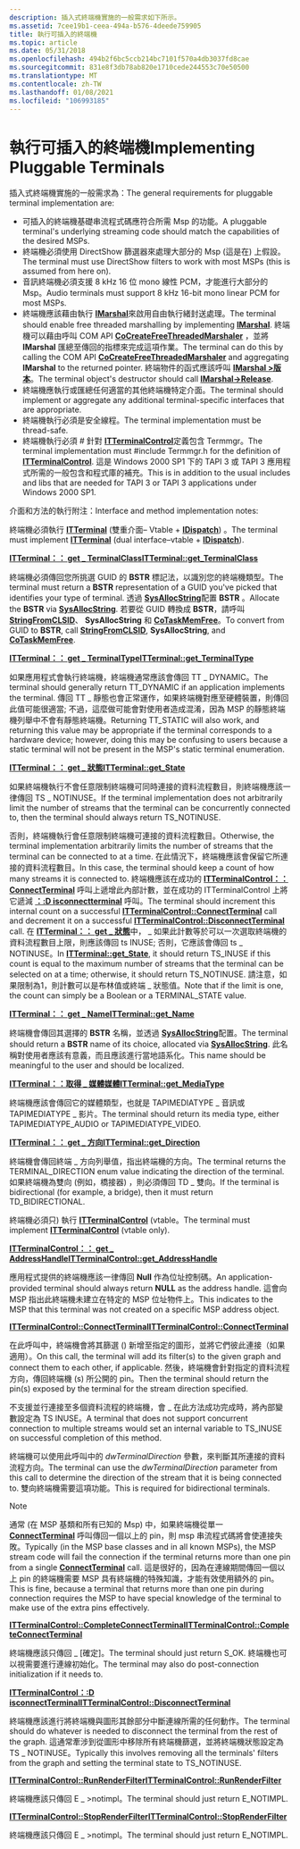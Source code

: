 ```yaml
---
description: 插入式終端機實施的一般需求如下所示。
ms.assetid: 7cee19b1-ceea-494a-b576-4deede759905
title: 執行可插入的終端機
ms.topic: article
ms.date: 05/31/2018
ms.openlocfilehash: 494b2f6bc5ccb214bc7101f570a4db3037fd8cae
ms.sourcegitcommit: 831e8f3db78ab820e1710cede244553c70e50500
ms.translationtype: MT
ms.contentlocale: zh-TW
ms.lasthandoff: 01/08/2021
ms.locfileid: "106993185"
---
```

# <a name="implementing-pluggable-terminals"></a><span data-ttu-id="0faf2-103">執行可插入的終端機</span><span class="sxs-lookup"><span data-stu-id="0faf2-103">Implementing Pluggable Terminals</span></span>

<span data-ttu-id="0faf2-104">插入式終端機實施的一般需求為：</span><span class="sxs-lookup"><span data-stu-id="0faf2-104">The general requirements for pluggable terminal implementation are:</span></span>

-   <span data-ttu-id="0faf2-105">可插入的終端機基礎串流程式碼應符合所需 Msp 的功能。</span><span class="sxs-lookup"><span data-stu-id="0faf2-105">A pluggable terminal's underlying streaming code should match the capabilities of the desired MSPs.</span></span>
-   <span data-ttu-id="0faf2-106">終端機必須使用 DirectShow 篩選器來處理大部分的 Msp (這是在) 上假設。</span><span class="sxs-lookup"><span data-stu-id="0faf2-106">The terminal must use DirectShow filters to work with most MSPs (this is assumed from here on).</span></span>
-   <span data-ttu-id="0faf2-107">音訊終端機必須支援 8 kHz 16 位 mono 線性 PCM，才能進行大部分的 Msp。</span><span class="sxs-lookup"><span data-stu-id="0faf2-107">Audio terminals must support 8 kHz 16-bit mono linear PCM for most MSPs.</span></span>
-   <span data-ttu-id="0faf2-108">終端機應該藉由執行 [**IMarshal**](/windows/win32/api/objidlbase/nn-objidlbase-imarshal)來啟用自由執行緒封送處理。</span><span class="sxs-lookup"><span data-stu-id="0faf2-108">The terminal should enable free threaded marshalling by implementing [**IMarshal**](/windows/win32/api/objidlbase/nn-objidlbase-imarshal).</span></span> <span data-ttu-id="0faf2-109">終端機可以藉由呼叫 COM API [**CoCreateFreeThreadedMarshaler**](/windows/win32/api/combaseapi/nf-combaseapi-cocreatefreethreadedmarshaler) ，並將 **IMarshal** 匯總至傳回的指標來完成這項作業。</span><span class="sxs-lookup"><span data-stu-id="0faf2-109">The terminal can do this by calling the COM API [**CoCreateFreeThreadedMarshaler**](/windows/win32/api/combaseapi/nf-combaseapi-cocreatefreethreadedmarshaler) and aggregating **IMarshal** to the returned pointer.</span></span> <span data-ttu-id="0faf2-110">終端物件的函式應該呼叫 [**IMarshal >版本**](/windows/win32/api/unknwn/nf-unknwn-iunknown-release)。</span><span class="sxs-lookup"><span data-stu-id="0faf2-110">The terminal object's destructor should call [**IMarshal->Release**](/windows/win32/api/unknwn/nf-unknwn-iunknown-release).</span></span>
-   <span data-ttu-id="0faf2-111">終端機應執行或匯總任何適當的其他終端機特定介面。</span><span class="sxs-lookup"><span data-stu-id="0faf2-111">The terminal should implement or aggregate any additional terminal-specific interfaces that are appropriate.</span></span>
-   <span data-ttu-id="0faf2-112">終端機執行必須是安全線程。</span><span class="sxs-lookup"><span data-stu-id="0faf2-112">The terminal implementation must be thread-safe.</span></span>
-   <span data-ttu-id="0faf2-113">終端機執行必須 \# 針對 [**ITTerminalControl**](/windows/desktop/api/Termmgr/nn-termmgr-itterminalcontrol)定義包含 Termmgr。</span><span class="sxs-lookup"><span data-stu-id="0faf2-113">The terminal implementation must \#include Termmgr.h for the definition of [**ITTerminalControl**](/windows/desktop/api/Termmgr/nn-termmgr-itterminalcontrol).</span></span> <span data-ttu-id="0faf2-114">這是 Windows 2000 SP1 下的 TAPI 3 或 TAPI 3 應用程式所需的一般包含和程式庫的補充。</span><span class="sxs-lookup"><span data-stu-id="0faf2-114">This is in addition to the usual includes and libs that are needed for TAPI 3 or TAPI 3 applications under Windows 2000 SP1.</span></span>

<span data-ttu-id="0faf2-115">介面和方法的執行附注：</span><span class="sxs-lookup"><span data-stu-id="0faf2-115">Interface and method implementation notes:</span></span>

<span data-ttu-id="0faf2-116">終端機必須執行 [**ITTerminal**](/windows/win32/api/tapi3if/nn-tapi3if-itterminal) (雙重介面– Vtable + [**IDispatch**](/windows/win32/api/oaidl/nn-oaidl-idispatch)) 。</span><span class="sxs-lookup"><span data-stu-id="0faf2-116">The terminal must implement [**ITTerminal**](/windows/win32/api/tapi3if/nn-tapi3if-itterminal) (dual interface–vtable + [**IDispatch**](/windows/win32/api/oaidl/nn-oaidl-idispatch)).</span></span>

[<span data-ttu-id="0faf2-117">**ITTerminal：： get \_ TerminalClass**</span><span class="sxs-lookup"><span data-stu-id="0faf2-117">**ITTerminal::get\_TerminalClass**</span></span>](/windows/win32/api/tapi3if/nf-tapi3if-itterminal-get_terminalclass)

<span data-ttu-id="0faf2-118">終端機必須傳回您所挑選 GUID 的 **BSTR** 標記法，以識別您的終端機類型。</span><span class="sxs-lookup"><span data-stu-id="0faf2-118">The terminal must return a **BSTR** representation of a GUID you've picked that identifies your type of terminal.</span></span> <span data-ttu-id="0faf2-119">透過 [**SysAllocString**](/windows/win32/api/oleauto/nf-oleauto-sysallocstring)配置 **BSTR** 。</span><span class="sxs-lookup"><span data-stu-id="0faf2-119">Allocate the **BSTR** via [**SysAllocString**](/windows/win32/api/oleauto/nf-oleauto-sysallocstring).</span></span> <span data-ttu-id="0faf2-120">若要從 GUID 轉換成 **BSTR**，請呼叫 [**StringFromCLSID**](/windows/win32/api/combaseapi/nf-combaseapi-stringfromclsid)、 **SysAllocString** 和 [**CoTaskMemFree**](/windows/win32/api/combaseapi/nf-combaseapi-cotaskmemfree)。</span><span class="sxs-lookup"><span data-stu-id="0faf2-120">To convert from GUID to **BSTR**, call [**StringFromCLSID**](/windows/win32/api/combaseapi/nf-combaseapi-stringfromclsid), **SysAllocString**, and [**CoTaskMemFree**](/windows/win32/api/combaseapi/nf-combaseapi-cotaskmemfree).</span></span>

[<span data-ttu-id="0faf2-121">**ITTerminal：： get \_ TerminalType**</span><span class="sxs-lookup"><span data-stu-id="0faf2-121">**ITTerminal::get\_TerminalType**</span></span>](/windows/win32/api/tapi3if/nf-tapi3if-itterminal-get_terminaltype)

<span data-ttu-id="0faf2-122">如果應用程式會執行終端機，終端機通常應該會傳回 TT \_ DYNAMIC。</span><span class="sxs-lookup"><span data-stu-id="0faf2-122">The terminal should generally return TT\_DYNAMIC if an application implements the terminal.</span></span> <span data-ttu-id="0faf2-123">傳回 TT \_ 靜態也會正常運作，如果終端機對應至硬體裝置，則傳回此值可能很適當; 不過，這麼做可能會對使用者造成混淆，因為 MSP 的靜態終端機列舉中不會有靜態終端機。</span><span class="sxs-lookup"><span data-stu-id="0faf2-123">Returning TT\_STATIC will also work, and returning this value may be appropriate if the terminal corresponds to a hardware device; however, doing this may be confusing to users because a static terminal will not be present in the MSP's static terminal enumeration.</span></span>

[<span data-ttu-id="0faf2-124">**ITTerminal：： get \_ 狀態**</span><span class="sxs-lookup"><span data-stu-id="0faf2-124">**ITTerminal::get\_State**</span></span>](/windows/win32/api/tapi3if/nf-tapi3if-itterminal-get_state)

<span data-ttu-id="0faf2-125">如果終端機執行不會任意限制終端機可同時連接的資料流程數目，則終端機應該一律傳回 TS \_ NOTINUSE。</span><span class="sxs-lookup"><span data-stu-id="0faf2-125">If the terminal implementation does not arbitrarily limit the number of streams that the terminal can be concurrently connected to, then the terminal should always return TS\_NOTINUSE.</span></span>

<span data-ttu-id="0faf2-126">否則，終端機執行會任意限制終端機可連接的資料流程數目。</span><span class="sxs-lookup"><span data-stu-id="0faf2-126">Otherwise, the terminal implementation arbitrarily limits the number of streams that the terminal can be connected to at a time.</span></span> <span data-ttu-id="0faf2-127">在此情況下，終端機應該會保留它所連接的資料流程數目。</span><span class="sxs-lookup"><span data-stu-id="0faf2-127">In this case, the terminal should keep a count of how many streams it is connected to.</span></span> <span data-ttu-id="0faf2-128">終端機應該在成功的 [**ITTerminalControl：： ConnectTerminal**](/windows/desktop/api/Termmgr/nf-termmgr-itterminalcontrol-connectterminal) 呼叫上遞增此內部計數，並在成功的 ITTerminalControl 上將它遞減 [**：:D isconnectterminal**](/windows/desktop/api/Termmgr/nf-termmgr-itterminalcontrol-disconnectterminal) 呼叫。</span><span class="sxs-lookup"><span data-stu-id="0faf2-128">The terminal should increment this internal count on a successful [**ITTerminalControl::ConnectTerminal**](/windows/desktop/api/Termmgr/nf-termmgr-itterminalcontrol-connectterminal) call and decrement it on a successful [**ITTerminalControl::DisconnectTerminal**](/windows/desktop/api/Termmgr/nf-termmgr-itterminalcontrol-disconnectterminal) call.</span></span> <span data-ttu-id="0faf2-129">在 [**ITTerminal：： get \_ 狀態**](/windows/win32/api/tapi3if/nf-tapi3if-itterminal-get_state)中， \_ 如果此計數等於可以一次選取終端機的資料流程數目上限，則應該傳回 ts INUSE; 否則，它應該會傳回 ts \_ NOTINUSE。</span><span class="sxs-lookup"><span data-stu-id="0faf2-129">In [**ITTerminal::get\_State**](/windows/win32/api/tapi3if/nf-tapi3if-itterminal-get_state), it should return TS\_INUSE if this count is equal to the maximum number of streams that the terminal can be selected on at a time; otherwise, it should return TS\_NOTINUSE.</span></span> <span data-ttu-id="0faf2-130">請注意，如果限制為1，則計數可以是布林值或終端 \_ 狀態值。</span><span class="sxs-lookup"><span data-stu-id="0faf2-130">Note that if the limit is one, the count can simply be a Boolean or a TERMINAL\_STATE value.</span></span>

[<span data-ttu-id="0faf2-131">**ITTerminal：： get \_ Name**</span><span class="sxs-lookup"><span data-stu-id="0faf2-131">**ITTerminal::get\_Name**</span></span>](/windows/win32/api/tapi3if/nf-tapi3if-itterminal-get_name)

<span data-ttu-id="0faf2-132">終端機會傳回其選擇的 **BSTR** 名稱，並透過 [**SysAllocString**](/windows/win32/api/oleauto/nf-oleauto-sysallocstring)配置。</span><span class="sxs-lookup"><span data-stu-id="0faf2-132">The terminal should return a **BSTR** name of its choice, allocated via [**SysAllocString**](/windows/win32/api/oleauto/nf-oleauto-sysallocstring).</span></span> <span data-ttu-id="0faf2-133">此名稱對使用者應該有意義，而且應該進行當地語系化。</span><span class="sxs-lookup"><span data-stu-id="0faf2-133">This name should be meaningful to the user and should be localized.</span></span>

[<span data-ttu-id="0faf2-134">**ITTerminal：：取得 \_ 媒體媒體**</span><span class="sxs-lookup"><span data-stu-id="0faf2-134">**ITTerminal::get\_MediaType**</span></span>](/windows/win32/api/tapi3if/nf-tapi3if-itterminal-get_mediatype)

<span data-ttu-id="0faf2-135">終端機應該會傳回它的媒體類型，也就是 TAPIMEDIATYPE \_ 音訊或 TAPIMEDIATYPE \_ 影片。</span><span class="sxs-lookup"><span data-stu-id="0faf2-135">The terminal should return its media type, either TAPIMEDIATYPE\_AUDIO or TAPIMEDIATYPE\_VIDEO.</span></span>

[<span data-ttu-id="0faf2-136">**ITTerminal：： get \_ 方向**</span><span class="sxs-lookup"><span data-stu-id="0faf2-136">**ITTerminal::get\_Direction**</span></span>](/windows/win32/api/tapi3if/nf-tapi3if-itterminal-get_direction)

<span data-ttu-id="0faf2-137">終端機會傳回終端 \_ 方向列舉值，指出終端機的方向。</span><span class="sxs-lookup"><span data-stu-id="0faf2-137">The terminal returns the TERMINAL\_DIRECTION enum value indicating the direction of the terminal.</span></span> <span data-ttu-id="0faf2-138">如果終端機為雙向 (例如，橋接器) ，則必須傳回 TD \_ 雙向。</span><span class="sxs-lookup"><span data-stu-id="0faf2-138">If the terminal is bidirectional (for example, a bridge), then it must return TD\_BIDIRECTIONAL.</span></span>

<span data-ttu-id="0faf2-139">終端機必須只) 執行 [**ITTerminalControl**](/windows/desktop/api/Termmgr/nn-termmgr-itterminalcontrol) (vtable。</span><span class="sxs-lookup"><span data-stu-id="0faf2-139">The terminal must implement [**ITTerminalControl**](/windows/desktop/api/Termmgr/nn-termmgr-itterminalcontrol) (vtable only).</span></span>

[<span data-ttu-id="0faf2-140">**ITTerminalControl：： get \_ AddressHandle**</span><span class="sxs-lookup"><span data-stu-id="0faf2-140">**ITTerminalControl::get\_AddressHandle**</span></span>](/windows/desktop/api/Termmgr/nf-termmgr-itterminalcontrol-get_addresshandle)

<span data-ttu-id="0faf2-141">應用程式提供的終端機應該一律傳回 **Null** 作為位址控制碼。</span><span class="sxs-lookup"><span data-stu-id="0faf2-141">An application-provided terminal should always return **NULL** as the address handle.</span></span> <span data-ttu-id="0faf2-142">這會向 MSP 指出此終端機未建立在特定的 MSP 位址物件上。</span><span class="sxs-lookup"><span data-stu-id="0faf2-142">This indicates to the MSP that this terminal was not created on a specific MSP address object.</span></span>

[<span data-ttu-id="0faf2-143">**ITTerminalControl::ConnectTerminal**</span><span class="sxs-lookup"><span data-stu-id="0faf2-143">**ITTerminalControl::ConnectTerminal**</span></span>](/windows/desktop/api/Termmgr/nf-termmgr-itterminalcontrol-connectterminal)

<span data-ttu-id="0faf2-144">在此呼叫中，終端機會將其篩選 () 新增至指定的圖形，並將它們彼此連接（如果適用）。</span><span class="sxs-lookup"><span data-stu-id="0faf2-144">On this call, the terminal will add its filter(s) to the given graph and connect them to each other, if applicable.</span></span> <span data-ttu-id="0faf2-145">然後，終端機會針對指定的資料流程方向，傳回終端機 (s) 所公開的 pin。</span><span class="sxs-lookup"><span data-stu-id="0faf2-145">Then the terminal should return the pin(s) exposed by the terminal for the stream direction specified.</span></span>

<span data-ttu-id="0faf2-146">不支援並行連接至多個資料流程的終端機，會 \_ 在此方法成功完成時，將內部變數設定為 TS INUSE。</span><span class="sxs-lookup"><span data-stu-id="0faf2-146">A terminal that does not support concurrent connection to multiple streams would set an internal variable to TS\_INUSE on successful completion of this method.</span></span>

<span data-ttu-id="0faf2-147">終端機可以使用此呼叫中的 *dwTerminalDirection* 參數，來判斷其所連接的資料流程方向。</span><span class="sxs-lookup"><span data-stu-id="0faf2-147">The terminal can use the *dwTerminalDirection* parameter from this call to determine the direction of the stream that it is being connected to.</span></span> <span data-ttu-id="0faf2-148">雙向終端機需要這項功能。</span><span class="sxs-lookup"><span data-stu-id="0faf2-148">This is required for bidirectional terminals.</span></span>

> [!Note]  
> <span data-ttu-id="0faf2-149">通常 (在 MSP 基類和所有已知的 Msp) 中，如果終端機從單一 [**ConnectTerminal**](/windows/desktop/api/Termmgr/nf-termmgr-itterminalcontrol-connectterminal) 呼叫傳回一個以上的 pin，則 msp 串流程式碼將會使連接失敗。</span><span class="sxs-lookup"><span data-stu-id="0faf2-149">Typically (in the MSP base classes and in all known MSPs), the MSP stream code will fail the connection if the terminal returns more than one pin from a single [**ConnectTerminal**](/windows/desktop/api/Termmgr/nf-termmgr-itterminalcontrol-connectterminal) call.</span></span> <span data-ttu-id="0faf2-150">這是很好的，因為在連線期間傳回一個以上 pin 的終端機需要 MSP 具有終端機的特殊知識，才能有效使用額外的 pin。</span><span class="sxs-lookup"><span data-stu-id="0faf2-150">This is fine, because a terminal that returns more than one pin during connection requires the MSP to have special knowledge of the terminal to make use of the extra pins effectively.</span></span>

 

[<span data-ttu-id="0faf2-151">**ITTerminalControl::CompleteConnectTerminal**</span><span class="sxs-lookup"><span data-stu-id="0faf2-151">**ITTerminalControl::CompleteConnectTerminal**</span></span>](/windows/desktop/api/Termmgr/nf-termmgr-itterminalcontrol-completeconnectterminal)

<span data-ttu-id="0faf2-152">終端機應該只傳回 \_ [確定]。</span><span class="sxs-lookup"><span data-stu-id="0faf2-152">The terminal should just return S\_OK.</span></span> <span data-ttu-id="0faf2-153">終端機也可以視需要進行連線初始化。</span><span class="sxs-lookup"><span data-stu-id="0faf2-153">The terminal may also do post-connection initialization if it needs to.</span></span>

[<span data-ttu-id="0faf2-154">**ITTerminalControl：:D isconnectTerminal**</span><span class="sxs-lookup"><span data-stu-id="0faf2-154">**ITTerminalControl::DisconnectTerminal**</span></span>](/windows/desktop/api/Termmgr/nf-termmgr-itterminalcontrol-disconnectterminal)

<span data-ttu-id="0faf2-155">終端機應該進行將終端機與圖形其餘部分中斷連線所需的任何動作。</span><span class="sxs-lookup"><span data-stu-id="0faf2-155">The terminal should do whatever is needed to disconnect the terminal from the rest of the graph.</span></span> <span data-ttu-id="0faf2-156">這通常牽涉到從圖形中移除所有終端機篩選，並將終端機狀態設定為 TS \_ NOTINUSE。</span><span class="sxs-lookup"><span data-stu-id="0faf2-156">Typically this involves removing all the terminals' filters from the graph and setting the terminal state to TS\_NOTINUSE.</span></span>

[<span data-ttu-id="0faf2-157">**ITTerminalControl::RunRenderFilter**</span><span class="sxs-lookup"><span data-stu-id="0faf2-157">**ITTerminalControl::RunRenderFilter**</span></span>](/windows/desktop/api/Termmgr/nf-termmgr-itterminalcontrol-runrenderfilter)

<span data-ttu-id="0faf2-158">終端機應該只傳回 E \_ >notimpl。</span><span class="sxs-lookup"><span data-stu-id="0faf2-158">The terminal should just return E\_NOTIMPL.</span></span>

[<span data-ttu-id="0faf2-159">**ITTerminalControl::StopRenderFilter**</span><span class="sxs-lookup"><span data-stu-id="0faf2-159">**ITTerminalControl::StopRenderFilter**</span></span>](/windows/desktop/api/Termmgr/nf-termmgr-itterminalcontrol-stoprenderfilter)

<span data-ttu-id="0faf2-160">終端機應該只傳回 E \_ >notimpl。</span><span class="sxs-lookup"><span data-stu-id="0faf2-160">The terminal should just return E\_NOTIMPL.</span></span>

 

 

